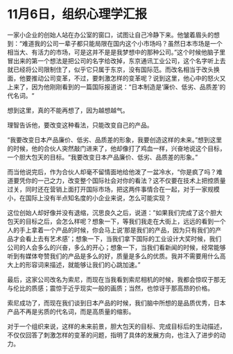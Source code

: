 
# 11月6日，组织心理学汇报

一家小企业的创始人站在办公室的窗口，试图让自己冷静下来。他皱着眉头的想到：“难道我的公司一辈子都只能局限在国内这个小市场吗？虽然日本市场是一个相当大、有活力的市场，可是这并不是是我梦想中的那种公司。”这个时候他脑子里冒出来的第一个想法是把公司的名字给改掉，东京通讯工业公司，这个名字听上去就已经将公司限制住了，似乎它只属于东京，没有国际范。而改名相当于改头换面，他要推动公司变革，不过，要刺激怎样的变革呢？说到这里，他心中的怒火又上来了，因为他刚刚看到的一篇国际报道说：“日本制造是‘廉价、低劣、品质差’的代名词。“

想到这里，真的不能再想了，因为越想越气。

理智告诉他，要改变这种看法，只能改变自己的产品。

“我要改变日本产品廉价、低劣、品质差的形象，我要创造这样的未来。”想到这里的时候，他的合伙人突然敲门进来了，他却像打了鸡血一样，兴奋地说这个目标，一个胆大包天的目标。“我要改变日本产品廉价、低劣、品质差的形象。”

而当他说完后，作为合伙人却毫不留情面地给他泼了一盆冷水，“你是疯了吗？难道要凭你的一己之力，改变整个国际社会对你的看法？这不仅要在技术上把控质量过关，同时还在营销上面打开国际市场，把这两件事情合在一起，对于一家规模小，在国际上没有半点知名度的小企业来说，怎么可能实现？

这位创始人却好像并没有退缩，沉思良久之后，说道：”如果我们完成了这个胆大包天的目标之后，会怎么样呢？想象一下，等我们我走在大街上，远远的看到一个人的手上拿着一个产品的时候，你会马上说’那是我们的产品，因为只有我们的产品才会看上去有艺术感’；想象一下，当我们拿下国际的工业设计大奖时候，我们公司的人会多么的兴奋，多么的开心；想象一下，当我们看新闻的时候，经常能够听到有媒体夸赞我们的产品是多么的好，质量是多么的优质。我并不需要用什么高大上的形容词来描述，就能够让我们的心跳加速。”

最后，这家公司改名为索尼，而现在当我看到索尼相机的时候，我都会惊叹于那无与伦比的质感；震惊于近乎现实一般的画质；当然，也惊讶于那高昂的价格。

索尼成功了，而现在我们谈到日本产品的时候，我们脑中所想的是品质优秀，日本产品不再是劣质的代名词，而是高质量的缩影。

对于一个组织来说，这样的未来前景，胆大包天的目标、完成目标后的生动描述，不仅仅回答了刺激怎样的变革的问题，指明了具体的发展方向，也注入了进步的动力。

